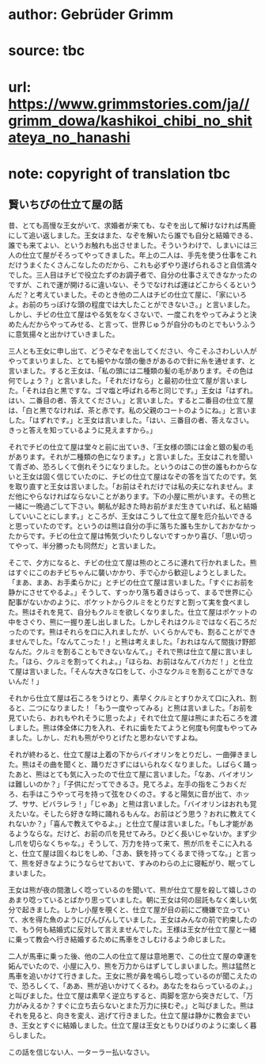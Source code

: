 # author: Gebrüder Grimm
# source: tbc
# url: https://www.grimmstories.com/ja//grimm_dowa/kashikoi_chibi_no_shitateya_no_hanashi
# note: copyright of translation tbc

## 賢いちびの仕立て屋の話 

昔、とても高慢な王女がいて、求婚者が来ても、なぞを出して解けなければ馬鹿にして追い返しました。王女はまた、なぞを解いたら誰でも自分と結婚できる、誰でも来てよい、というお触れも出させました。そういうわけで、しまいには三人の仕立て屋がそろってやってきました。年上の二人は、手先を使う仕事をこれだけうまくたくさんこなしたのだから、これも必ずやり遂げられるさと自信満々でした。三人目はチビで役立たずのお調子者で、自分の仕事さえできなかったのですが、これで運が開けるに違いない、そうでなければ運はどこからくるというんだ？と考えていました。そのとき他の二人はチビの仕立て屋に、「家にいろよ。お前のちっぽけな頭の程度では大したことができないさ。」と言いました。しかし、チビの仕立て屋はやる気をなくさないで、一度これをやってみようと決めたんだからやってみせる、と言って、世界じゅうが自分のものとでもいうふうに意気揚々と出かけていきました。

三人とも王女に申し出て、どうぞなぞを出してください、今こそふさわしい人がやってまいりました、とても細やかな頭の働きがあるので針に糸を通せます、と言いました。すると王女は、「私の頭には二種類の髪の毛があります。その色は何でしょう？」と言いました。「それだけなら」と最初の仕立て屋が言いました。「それは白と黒ですな。ゴマ塩と呼ばれる布と同じです。」王女は「はずれ。はい、二番目の者、答えてください。」と言いました。すると二番目の仕立て屋は、「白と黒でなければ、茶と赤です。私の父親のコートのようにね。」と言いました。「はずれです。」と王女は言いました。「はい、三番目の者、答えなさい。きっと答えを知っているように見えますから。」

それでチビの仕立て屋は堂々と前に出ていき、「王女様の頭には金と銀の髪の毛があります。それが二種類の色になります。」と言いました。王女はこれを聞いて青ざめ、恐ろしくて倒れそうになりました。というのはこの世の誰もわからないと王女は固く信じていたのに、チビの仕立て屋はなぞの答を当てたのです。気を取り直すと王女は言いました。「お前はそれだけでは私の夫になれません。まだ他にやらなければならないことがあります。下の小屋に熊がいます。その熊と一緒に一晩過ごして下さい。朝私が起きた時お前がまだ生きていれば、私と結婚していいことにします。」ところが、王女はこうして仕立て屋を厄介払いできると思っていたのです。というのは熊は自分の手に落ちた誰も生かしておかなかったからです。チビの仕立て屋は怖気づいたりしないですっかり喜び、「思い切ってやって、半分勝ったも同然だ」と言いました。

そこで、夕方になると、チビの仕立て屋は熊のところに連れて行かれました。熊はすぐにこのおチビちゃんに襲いかかり、手で心から歓迎しようとしました。「まあ、まあ、お手柔らかに」とチビの仕立て屋は言いました。「すぐにお前を静かにさせてやるよ。」そうして、すっかり落ち着きはらって、まるで世界に心配事がないかのように、ポケットからクルミをとりだすと割って実を食べました。熊はそれを見て、自分もクルミを欲しくなりました。仕立て屋はポケットの中をさぐり、熊に一握り差し出しました。しかしそれはクルミではなく石ころだったのです。熊はそれらを口に入れましたが、いくらかんでも、割ることができませんでした。「なんてこった！」と熊は考えました。「おれはなんて間抜け野郎なんだ。クルミを割ることもできないなんて。」それで熊は仕立て屋に言いました。「ほら、クルミを割ってくれよ。」「ほらね、お前はなんてバカだ！」と仕立て屋は言いました。「そんな大きな口をして、小さなクルミを割ることができないんだ！」

それから仕立て屋は石ころをうけとり、素早くクルミとすりかえて口に入れ、割ると、二つになりました！「もう一度やってみる」と熊は言いました。「お前を見ていたら、おれもやれそうに思ったよ」それで仕立て屋は熊にまた石ころを渡しました。熊は体全体に力を入れ、それに歯をたてようと何度も何度もやってみました。しかし、だれも熊がやりとげたと思わないですよね。

それが終わると、仕立て屋は上着の下からバイオリンをとりだし、一曲弾きました。熊はその曲を聞くと、踊りださずにはいられなくなりました。しばらく踊ったあと、熊はとても気に入ったので仕立て屋に言いました。「なあ、バイオリンは難しいのか？」「子供にだってできるさ。見てろよ。左手の指をこうおくだろ、右手はこうやって弓を持って弦をひくのさ。すると陽気に音が出て、ホップ、ササ、ビバラレラ！」「じゃあ」と熊は言いました。「バイオリンはおれも覚えたいな。そしたら好きな時に踊れるもんな。お前はどう思う？おれに教えてくれないか？」「喜んで教えてやるよ。」と仕立て屋は言いました。「もし才能があるようならな。だけど、お前の爪を見せてみろ。ひどく長いじゃないか。まず少し爪を切らなくちゃな。」そうして、万力を持って来て、熊が爪をそこに入れると、仕立て屋は固くねじをしめ、「さあ、鋏を持ってくるまで待ってな。」と言って、熊を好きなようにうならせておいて、すみのわらの上に寝転がり、眠ってしまいました。

王女は熊が夜の間激しく唸っているのを聞いて、熊が仕立て屋を殺して嬉しさのあまり唸っているとばかり思っていました。朝に王女は何の屈託もなく楽しい気分で起きました。しかし小屋を覗くと、仕立て屋が目の前にご機嫌で立っていて、水を得た魚のようにぴんぴんしていました。王女はみんなの前で約束したので、もう何も結婚式に反対して言えませんでした。王様は王女が仕立て屋と一緒に乗って教会へ行き結婚するために馬車をさしむけるよう命じました。

二人が馬車に乗った後、他の二人の仕立て屋は意地悪で、この仕立て屋の幸運を妬んでいたので、小屋に入り、熊を万力からはずしてしまいました。熊は猛然と馬車を追いかけて行きました。王女に熊が鼻を鳴らし唸っているのが聞こえたので、恐ろしくて、「ああ、熊が追いかけてくるわ。あなたをねらっているのよ。」と叫びました。仕立て屋は素早く逆立ちすると、両脚を窓から突きだして、「万力がみえるか？すぐに立ち去らないとまた万力に挟むぞ。」と叫びました。熊はそれを見ると、向きを変え、逃げて行きました。仕立て屋は静かに教会までいき、王女とすぐに結婚しました。仕立て屋は王女ともりひばりのように楽しく暮らしました。

この話を信じない人、一ターラー払いなさい。
